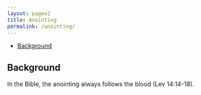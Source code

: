 ```yaml
---
layout: pagev2
title: Anointing
permalink: /anointing/
---
```

- [Background](#background)

## Background

In the Bible, the anointing always follows the blood (Lev 14:14-18). 

